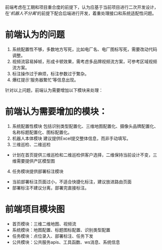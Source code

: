 前端考虑在工期和项目重合度的前提下，认为应基于当前项目进行二次开发设计，在‘*机器人不分离*’的前提下配合后端进行开发，着重处理接口和系统适配性问题。
# 前端认为的问题
1. 系统配置性不够，多数地方写死，比如电厂名、电厂图标写死，需要改动代码调整。
2. 视频流容易掉帧，形成卡顿效果，需考虑多品牌视频流方案，可参考区域视频流方案。
3. 标注操作过于麻烦，标注参数过于繁杂。
4. 爆红提示‘服务器繁忙’等信息出现。

针对以上问题，前端认为需要增加以下模块来处理：

# 前端认为需要增加的模块：
1. 系统配置性模块
包括识别类型配置化、三维地图配置化、摄像头品牌配置化、名称标题配置化、图标配置化。
2. 机器人本体模块
建议提供Excel提交整体信息，而非手动填写。
3. 三维巡检、二维巡检
 - 计划在首页提供三维巡检和二维巡检供客户选择，二维保持当前设计不变，三维需要提供产区模型图
4. 任务模块提供部署标注模块
 - 当前部署标注页面过小，不适合快捷化标注，建议放进路由页面
 - 部署标注不建议分离，部署完直接标注。
# 前端项目模块图
 - 首页模块：三维二维地图、视频流
 - 系统模块：地图配置、标题图标配置、识别类型配置
 - 任务模块：点位录入、部署标注、任务下发
 - 公共模块：公共服务apis、工具函数、ws消息、系统信息
